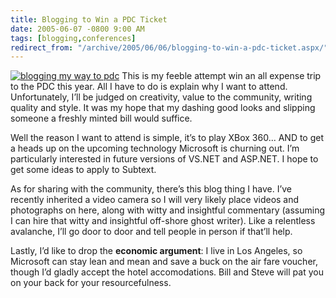 ```yaml
---
title: Blogging to Win a PDC Ticket
date: 2005-06-07 -0800 9:00 AM
tags: [blogging,conferences]
redirect_from: "/archive/2005/06/06/blogging-to-win-a-pdc-ticket.aspx/"
---
```


[![blogging my way to
pdc](http://channel9.msdn.com/pdc/Flairs/Blogmyway-h.jpg)](http://channel9.msdn.com/pdc/pdcfriends.aspx?contest=true)
This is my feeble attempt win an all expense trip to the PDC this year.
All I have to do is explain why I want to attend. Unfortunately, I’ll be
judged on creativity, value to the community, writing quality and style.
It was my hope that my dashing good looks and slipping someone a freshly
minted bill would suffice.

Well the reason I want to attend is simple, it’s to play XBox 360... AND
to get a heads up on the upcoming technology Microsoft is churning out.
I’m particularly interested in future versions of VS.NET and ASP.NET. I
hope to get some ideas to apply to Subtext.

As for sharing with the community, there’s this blog thing I have. I’ve
recently inherited a video camera so I will very likely place videos and
photographs on here, along with witty and insightful commentary
(assuming I can hire that witty and insightful off-shore ghost writer).
Like a relentless avalanche, I’ll go door to door and tell people in
person if that’ll help.

Lastly, I’d like to drop the **economic argument**: I live in Los
Angeles, so Microsoft can stay lean and mean and save a buck on the air
fare voucher, though I’d gladly accept the hotel accomodations. Bill and
Steve will pat you on your back for your resourcefulness.

